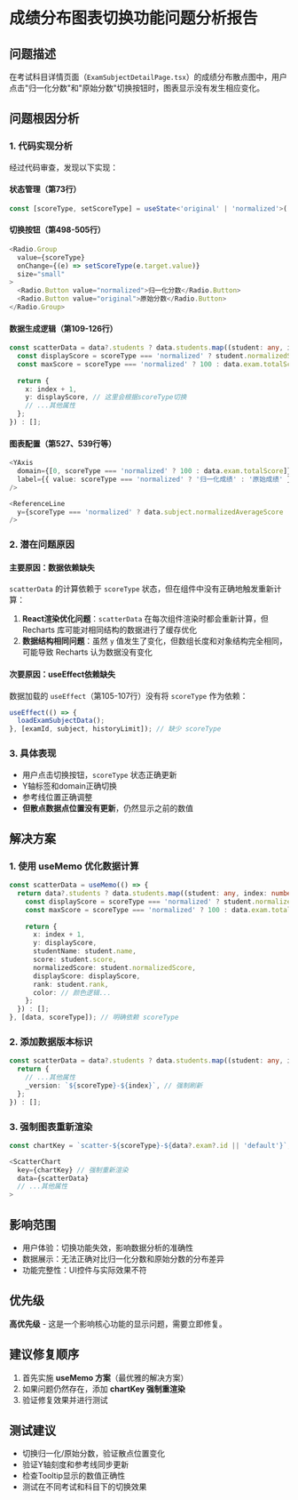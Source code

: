 # 成绩分布图表切换功能问题分析报告

## 问题描述

在考试科目详情页面（`ExamSubjectDetailPage.tsx`）的成绩分布散点图中，用户点击"归一化分数"和"原始分数"切换按钮时，图表显示没有发生相应变化。

## 问题根因分析

### 1. 代码实现分析

经过代码审查，发现以下实现：

#### **状态管理（第73行）**
```typescript
const [scoreType, setScoreType] = useState<'original' | 'normalized'>('normalized');
```

#### **切换按钮（第498-505行）**
```typescript
<Radio.Group 
  value={scoreType} 
  onChange={(e) => setScoreType(e.target.value)}
  size="small"
>
  <Radio.Button value="normalized">归一化分数</Radio.Button>
  <Radio.Button value="original">原始分数</Radio.Button>
</Radio.Group>
```

#### **数据生成逻辑（第109-126行）**
```typescript
const scatterData = data?.students ? data.students.map((student: any, index: number) => {
  const displayScore = scoreType === 'normalized' ? student.normalizedScore : student.score;
  const maxScore = scoreType === 'normalized' ? 100 : data.exam.totalScore;
  
  return {
    x: index + 1,
    y: displayScore, // 这里会根据scoreType切换
    // ...其他属性
  };
}) : [];
```

#### **图表配置（第527、539行等）**
```typescript
<YAxis 
  domain={[0, scoreType === 'normalized' ? 100 : data.exam.totalScore]}
  label={{ value: scoreType === 'normalized' ? '归一化成绩' : '原始成绩' }}
/>

<ReferenceLine 
  y={scoreType === 'normalized' ? data.subject.normalizedAverageScore : data.subject.averageScore}
/>
```

### 2. 潜在问题原因

#### **主要原因：数据依赖缺失**
`scatterData` 的计算依赖于 `scoreType` 状态，但在组件中没有正确地触发重新计算：

1. **React渲染优化问题**：`scatterData` 在每次组件渲染时都会重新计算，但 Recharts 库可能对相同结构的数据进行了缓存优化
2. **数据结构相同问题**：虽然 `y` 值发生了变化，但数组长度和对象结构完全相同，可能导致 Recharts 认为数据没有变化

#### **次要原因：useEffect依赖缺失**
数据加载的 `useEffect`（第105-107行）没有将 `scoreType` 作为依赖：
```typescript
useEffect(() => {
  loadExamSubjectData();
}, [examId, subject, historyLimit]); // 缺少 scoreType
```

### 3. 具体表现

- 用户点击切换按钮，`scoreType` 状态正确更新
- Y轴标签和domain正确切换
- 参考线位置正确调整
- **但散点数据点位置没有更新**，仍然显示之前的数值

## 解决方案

### 1. **使用 useMemo 优化数据计算**
```typescript
const scatterData = useMemo(() => {
  return data?.students ? data.students.map((student: any, index: number) => {
    const displayScore = scoreType === 'normalized' ? student.normalizedScore : student.score;
    const maxScore = scoreType === 'normalized' ? 100 : data.exam.totalScore;
    
    return {
      x: index + 1,
      y: displayScore,
      studentName: student.name,
      score: student.score,
      normalizedScore: student.normalizedScore,
      displayScore: displayScore,
      rank: student.rank,
      color: // 颜色逻辑...
    };
  }) : [];
}, [data, scoreType]); // 明确依赖 scoreType
```

### 2. **添加数据版本标识**
```typescript
const scatterData = data?.students ? data.students.map((student: any, index: number) => {
  return {
    // ...其他属性
    _version: `${scoreType}-${index}`, // 强制刷新
  };
}) : [];
```

### 3. **强制图表重新渲染**
```typescript
const chartKey = `scatter-${scoreType}-${data?.exam?.id || 'default'}`;

<ScatterChart 
  key={chartKey} // 强制重新渲染
  data={scatterData} 
  // ...其他属性
>
```

## 影响范围

- 用户体验：切换功能失效，影响数据分析的准确性
- 数据展示：无法正确对比归一化分数和原始分数的分布差异
- 功能完整性：UI控件与实际效果不符

## 优先级

**高优先级** - 这是一个影响核心功能的显示问题，需要立即修复。

## 建议修复顺序

1. 首先实施 **useMemo 方案**（最优雅的解决方案）
2. 如果问题仍然存在，添加 **chartKey 强制重渲染**
3. 验证修复效果并进行测试

## 测试建议

- 切换归一化/原始分数，验证散点位置变化
- 验证Y轴刻度和参考线同步更新
- 检查Tooltip显示的数值正确性
- 测试在不同考试和科目下的切换效果 